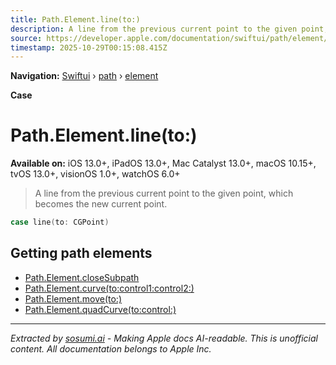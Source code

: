 ```yaml
---
title: Path.Element.line(to:)
description: A line from the previous current point to the given point, which becomes the new current point.
source: https://developer.apple.com/documentation/swiftui/path/element/line(to:)
timestamp: 2025-10-29T00:15:08.415Z
---
```


**Navigation:** [Swiftui](/documentation/swiftui) › [path](/documentation/swiftui/path) › [element](/documentation/swiftui/path/element)

**Case**

# Path.Element.line(to:)

**Available on:** iOS 13.0+, iPadOS 13.0+, Mac Catalyst 13.0+, macOS 10.15+, tvOS 13.0+, visionOS 1.0+, watchOS 6.0+

> A line from the previous current point to the given point, which becomes the new current point.

```swift
case line(to: CGPoint)
```

## Getting path elements

- [Path.Element.closeSubpath](/documentation/swiftui/path/element/closesubpath)
- [Path.Element.curve(to:control1:control2:)](/documentation/swiftui/path/element/curve(to:control1:control2:))
- [Path.Element.move(to:)](/documentation/swiftui/path/element/move(to:))
- [Path.Element.quadCurve(to:control:)](/documentation/swiftui/path/element/quadcurve(to:control:))

---

*Extracted by [sosumi.ai](https://sosumi.ai) - Making Apple docs AI-readable.*
*This is unofficial content. All documentation belongs to Apple Inc.*

